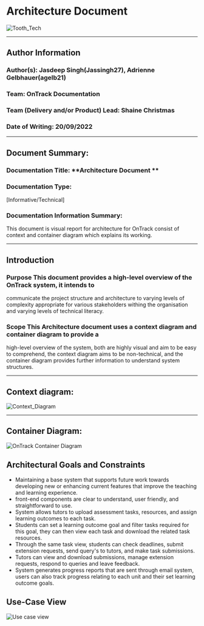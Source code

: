 # Architecture Document

![Tooth_Tech](https://user-images.githubusercontent.com/110685225/191164124-c9e36722-378e-496c-8984-59b4ff6fd1db.png)

---

## Author Information

### Author(s): Jasdeep Singh(Jassingh27), Adrienne Gelbhauer(agelb21)

### Team: OnTrack Documentation

### Team (Delivery and/or Product) Lead: Shaine Christmas

### Date of Writing: 20/09/2022

---

## Document Summary:

### Documentation Title: **Architecture Document **

### Documentation Type:

[Informative/Technical]

### Documentation Information Summary:

This document is visual report for architecture for OnTrack consist of context and container diagram
which explains its working.

---

## Introduction

### Purpose This document provides a high-level overview of the OnTrack system, it intends to
communicate the project structure and architecture to varying levels of complexity appropriate for
various stakeholders withing the organisation and varying levels of technical literacy.

### Scope This Architecture document uses a context diagram and container diagram to provide a
high-level overview of the system, both are highly visual and aim to be easy to comprehend, the
context diagram aims to be non-technical, and the container diagram provides further information to
understand system structures.

---

## Context diagram:
![Context_Diagram](https://user-images.githubusercontent.com/110685225/191164865-672927d8-7f16-47f4-865f-4a413bd249ab.png)

---

## Container Diagram:
![OnTrack Container Diagram](https://user-images.githubusercontent.com/110685225/191168107-472c363d-2007-4409-81d5-6bd5800639c4.png)

## Architectural Goals and Constraints

- Maintaining a base system that supports future work towards developing new or enhancing current
  features that improve the teaching and learning experience.
- front-end components are clear to understand, user friendly, and straightforward to use.
- System allows tutors to upload assessment tasks, resources, and assign learning outcomes to each
  task.
- Students can set a learning outcome goal and filter tasks required for this goal, they can then
  view each task and download the related task resources.
- Through the same task view, students can check deadlines, submit extension requests, send query's
  to tutors, and make task submissions.
- Tutors can view and download submissions, manage extension requests, respond to queries and leave
  feedback.
- System generates progress reports that are sent through email system, users can also track
  progress relating to each unit and their set learning outcome goals.

## Use-Case View  
![Use case view](https://user-images.githubusercontent.com/110685225/192712777-1d306d7d-380a-48a6-be08-8dbbc14ab492.jpeg)
